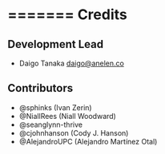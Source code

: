 =======
Credits
=======

Development Lead
----------------

* Daigo Tanaka <daigo@anelen.co>

Contributors
------------

* @sphinks (Ivan Zerin)
* @NiallRees (Niall Woodward)
* @seanglynn-thrive
* @cjohnhanson (Cody J. Hanson)
* @AlejandroUPC (Alejandro Martínez Otal)
